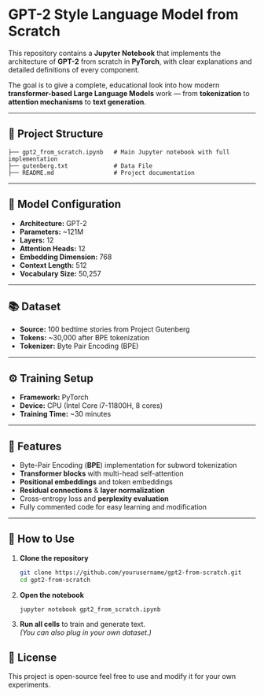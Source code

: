 # GPT-2 Style Language Model from Scratch

This repository contains a **Jupyter Notebook** that implements the architecture of **GPT-2** from scratch in **PyTorch**, with clear explanations and detailed definitions of every component.

The goal is to give a complete, educational look into how modern **transformer-based Large Language Models** work — from **tokenization** to **attention mechanisms** to **text generation**.

---

## 📂 Project Structure
```
├── gpt2_from_scratch.ipynb   # Main Jupyter notebook with full implementation
├── gutenberg.txt             # Data File
├── README.md                 # Project documentation
```

---

## 🧠 Model Configuration
- **Architecture:** GPT-2  
- **Parameters:** ~121M  
- **Layers:** 12  
- **Attention Heads:** 12  
- **Embedding Dimension:** 768  
- **Context Length:** 512  
- **Vocabulary Size:** 50,257  

---

## 📚 Dataset
- **Source:** 100 bedtime stories from Project Gutenberg  
- **Tokens:** ~30,000 after BPE tokenization  
- **Tokenizer:** Byte Pair Encoding (BPE)  

---

## ⚙️ Training Setup
- **Framework:** PyTorch  
- **Device:** CPU (Intel Core i7-11800H, 8 cores)  
- **Training Time:** ~30 minutes  

---

## 🚀 Features
- Byte-Pair Encoding (**BPE**) implementation for subword tokenization  
- **Transformer blocks** with multi-head self-attention  
- **Positional embeddings** and token embeddings  
- **Residual connections** & **layer normalization**  
- Cross-entropy loss and **perplexity evaluation**  
- Fully commented code for easy learning and modification  

---

## 📓 How to Use
1. **Clone the repository**
   ```bash
   git clone https://github.com/yourusername/gpt2-from-scratch.git
   cd gpt2-from-scratch
   ```
2. **Open the notebook**
   ```bash
   jupyter notebook gpt2_from_scratch.ipynb
   ```
3. **Run all cells** to train and generate text.  
   *(You can also plug in your own dataset.)*

## 📜 License
This project is open-source feel free to use and modify it for your own experiments.
